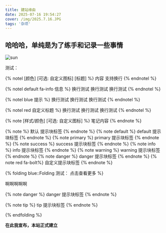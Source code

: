 ```yaml
---
title: 建站缘由
date: 2025-07-16 19:54:27
cover: /img/2025.7.16.JPG
tags: '杂项'
---
```


## 哈哈哈，单纯是为了练手和记录一些事情
![sun](/img/2025.7.16.JPG)

测试：

{% notel [颜色] [可选: 自定义图标] [标题] %}
内容
支持换行
{% endnotel %}

{% notel default fa-info 信息 %}
换行测试
换行测试
换行测试
{% endnotel %}
 
{% notel blue 提示 %}
换行测试
换行测试
换行测试
{% endnotel %}
 
{% notel red 自定义标题 %}
换行测试
换行测试
换行测试
{% endnotel %}

{% note [样式/颜色] [可选: 自定义图标] %}
笔记内容
{% endnote %}

{% note %} 默认 提示块标签 {% endnote %} {% note default %} default 提示块标签
{% endnote %} {% note primary %} primary 提示块标签 {% endnote %} {% note
success %} success 提示块标签 {% endnote %} {% note info %} info 提示块标签 {%
endnote %} {% note warning %} warning 提示块标签 {% endnote %} {% note danger %}
danger 提示块标签 {% endnote %} {% note red fa-bolt%} 自定义提示块标签 {%
endnote %}

{% folding blue::Folding 测试： 点击查看更多 %}
 
啊啊啊啊啊
 
{% note danger  %}
danger 提示块标签
{% endnote %}
 
{% note tip  %}
tip 提示块标签
{% endnote %}
 
{% endfolding %}

**在此我宣布，本站正式建立**
